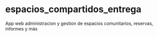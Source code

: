 # espacios_compartidos_entrega
App web administracion y gestion de espacios comunitarios, reservas, informes y màs
